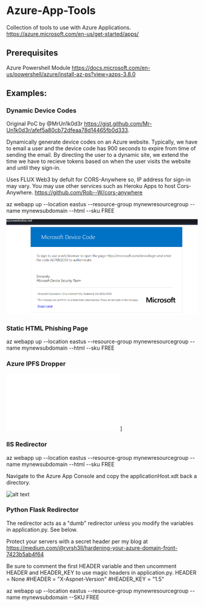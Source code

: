 # Azure-App-Tools
 Collection of tools to use with Azure Applications.  https://azure.microsoft.com/en-us/get-started/apps/

## Prerequisites
Azure Powershell Module https://docs.microsoft.com/en-us/powershell/azure/install-az-ps?view=azps-3.8.0

## Examples:

### Dynamic Device Codes
Original PoC by @MrUn1k0d3r https://gist.github.com/Mr-Un1k0d3r/afef5a80cb72dfeaa78d14465fb0d333.

Dynamically generate device codes on an Azure website. Typically, we have to email a user and the device code has 900 seconds to expire from time of sending the email. By directing the user to a dynamic site, we extend the time we have to recieve tokens based on when the user visits the website and until they sign-in.

Uses FLUX Web3 by defult for CORS-Anywhere so, IP address for sign-in may vary. You may use other services such as Heroku Apps to host Cors-Anywhere. https://github.com/Rob--W/cors-anywhere

az webapp up --location eastus --resource-group mynewresourcegroup --name mynewsubdomain --html --sku FREE

![alt text](images/dynamiccode.png "Dynamic Code Generation")
### Static HTML Phishing Page
az webapp up --location eastus --resource-group mynewresourcegroup --name mynewsubdomain --html --sku FREE

### Azure IPFS Dropper
![Setup](./azureipfsdropper.md)]



### IIS Redirector
az webapp up --location eastus --resource-group mynewresourcegroup --name mynewsubdomain --html --sku FREE

Navigate to the Azure App Console and copy the applicationHost.xdt back a directory.

![alt text](images/console.png "Console")

### Python Flask Redirector
The redirector acts as a "dumb" redirector unless you modify the variables in application.py. See below.

Protect your servers with a secret header per my blog at https://medium.com/@rvrsh3ll/hardening-your-azure-domain-front-7423b5ab4f64

Be sure to comment the first HEADER variable and then uncomment HEADER and HEADER_KEY to use magic headers in application.py.
HEADER = None
#HEADER = "X-Aspnet-Version"
#HEADER_KEY = "1.5"

az webapp up --location eastus --resource-group mynewresourcegroup --name mynewsubdomain --SKU FREE


